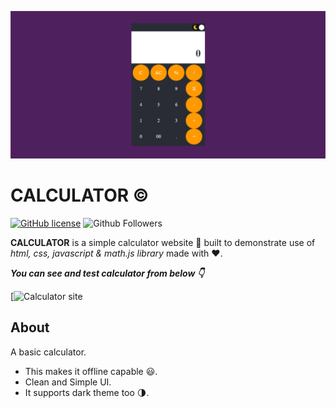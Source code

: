 ![](cal.png)

# CALCULATOR © 

[![GitHub license](https://img.shields.io/badge/License-MIT-blue.svg)](LICENSE)
![Github Followers](https://img.shields.io/github/followers/mukesh2309?style=social)



**CALCULATOR** is a simple calculator website 💯 built to demonstrate use of *html, css, javascript & math.js library* made with ❤️. 

***You can see and test calculator from below 👇***

[![Calculator site](https://mukesh2309.github.io/Calculator/)


## About
A basic calculator.
- This makes it offline capable 😃. 
- Clean and Simple UI.
- It supports dark theme too 🌗.

